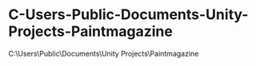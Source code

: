 # C-Users-Public-Documents-Unity-Projects-Paintmagazine
C:\Users\Public\Documents\Unity Projects\Paintmagazine
